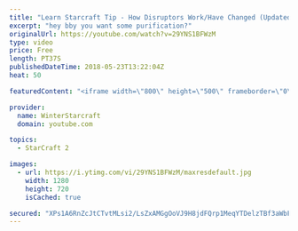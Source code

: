 ```yaml
---
title: "Learn Starcraft Tip - How Disruptors Work/Have Changed (Updated Patch 4.0 2018)"
excerpt: "hey bby you want some purification?"
originalUrl: https://youtube.com/watch?v=29YNS1BFWzM
type: video
price: Free
length: PT37S
publishedDateTime: 2018-05-23T13:22:04Z
heat: 50

featuredContent: "<iframe width=\"800\" height=\"500\" frameborder=\"0\" src=\"https://www.youtube.com/embed/29YNS1BFWzM\" allow=\"accelerometer; autoplay; encrypted-media; gyroscope; picture-in-picture\" allowfullscreen></iframe>"

provider:
  name: WinterStarcraft
  domain: youtube.com

topics:
  - StarCraft 2

images:
  - url: https://i.ytimg.com/vi/29YNS1BFWzM/maxresdefault.jpg
    width: 1280
    height: 720
    isCached: true

secured: "XPs1A6RnZcJtCTvtMLsi2/LsZxAMGgOoVJ9H8jdFQrp1MeqYTDelzTBf3aWbFs7LJeMFx2nOxWjgjOrsYWRc156Rwnc0gs+Ce30DOrnbzvVYS9nvzS1LG0Pu1Rnhfs82RA2ZLmEPMINWoSFxVrJdUj8WRsU6sF/kbQRKaQMkehC3vPcq8qIk8P9At63rFhC3bjNJGRxDNQXeh1a1hIOs7+vPDQsJPPlYBlWliDZUUCeTdjILfHMbSp30w9Oe+z4J/QTVfAxdmdGnv633+IinZhgdx2Q7EnpVZIRqwrFv4bniLzpbmMjmxJaipMN0IFeNPd/330SqPLUwilyq0LycTtzKXBBJaTrEABhkU+YygKVe/ZucHa7xbB9nPGyG+Ya9NXBbpyRjRyy9DEV8br5SB7Bji/PYQk4qDdOTuM+oEM8=;4+uA8eqQulKUCZAmthyUvg=="
---
```


